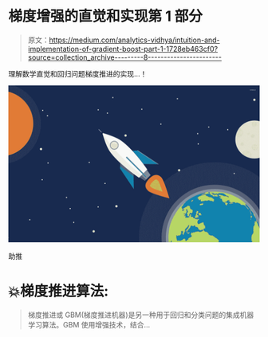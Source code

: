 # 梯度增强的直觉和实现第 1 部分

> 原文：<https://medium.com/analytics-vidhya/intuition-and-implementation-of-gradient-boost-part-1-1728eb463cf0?source=collection_archive---------8----------------------->

理解数学直觉和回归问题梯度推进的实现…！

![](img/a27c4b1c69cbad960700a93babb950ac.png)

助推

# **💥梯度推进算法:**

> 梯度推进或 GBM(梯度推进机器)是另一种用于回归和分类问题的集成机器学习算法。GBM 使用增强技术，结合…